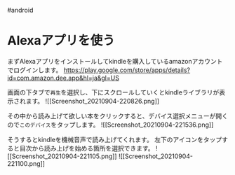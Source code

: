 #android 

# Alexaアプリを使う
まずAlexaアプリをインストールしてkindleを購入しているamazonアカウントでログインします。
https://play.google.com/store/apps/details?id=com.amazon.dee.app&hl=ja&gl=US

画面の下タブで`再生`を選択し、下にスクロールしていくとkindleライブラリが表示されます。
![[Screenshot_20210904-220826.png]]

その中から読み上げて欲しい本をクリックすると、デバイス選択メニューが開くので`このデバイス`をタップします。
![[Screenshot_20210904-221536.png]]

そうするとkindleを機械音声で読み上げてくれます。
左下のアイコンをタップすると目次から読み上げを始める箇所を選択できます。
![[Screenshot_20210904-221105.png]]
![[Screenshot_20210904-221100.png]]